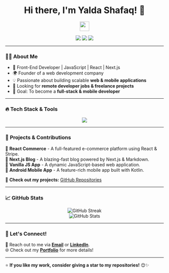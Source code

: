 <h1 align="center">Hi there, I'm Yalda Shafaq! 👋</h1>
<p align="center">
  <img src="https://media.giphy.com/media/hvRJCLFzcasrR4ia7z/giphy.gif" width="30"/>
</p>

<p align="center">
  <a href="https://your-portfolio-link.com"><img src="https://img.shields.io/badge/Portfolio-%23000000.svg?&style=for-the-badge&logo=vercel&logoColor=white"/></a>
  <a href="https://linkedin.com/in/yalda-shafaq-225a322b3"><img src="https://img.shields.io/badge/LinkedIn-%230A66C2.svg?&style=for-the-badge&logo=linkedin&logoColor=white"/></a>
  <a href="mailto:your.email@example.com"><img src="https://img.shields.io/badge/Email-%23D14836.svg?&style=for-the-badge&logo=gmail&logoColor=white"/></a>
</p>

---

### 👨‍💻 **About Me**
- 🚀 Front-End Developer | JavaScript | React | Next.js  
- 🌍 Founder of a web development company  
- 💡 Passionate about building scalable **web & mobile applications**  
- 💼 Looking for **remote developer jobs & freelance projects**  
- 🎯 Goal: To become a **full-stack & mobile developer**  

---

### 🔥 **Tech Stack & Tools**
<p align="center">
  <img src="https://skillicons.dev/icons?i=html,css,js,react,nextjs,nodejs,tailwind,bootstrap,mongodb,express,git,github,vscode,figma" />
</p>

---

### 🚀 **Projects & Contributions**
🌟 **React Commerce** - A full-featured e-commerce platform using React & Stripe.  
🌟 **Next.js Blog** - A blazing-fast blog powered by Next.js & Markdown.  
🌟 **Vanilla JS App** - A dynamic JavaScript-based web application.  
🌟 **Android Mobile App** - A feature-rich mobile app built with Kotlin.  

📌 **Check out my projects:** [GitHub Repositories](https://github.com/Yaldashafaq123?tab=repositories)  

---

### 📈 **GitHub Stats**
<p align="center">
  <img src="https://github-readme-streak-stats.herokuapp.com/?user=Yaldashafaq123&theme=tokyonight" alt="GitHub Streak"/>
  <br/>
  <img src="https://github-readme-stats.vercel.app/api?username=YaldaShafaq&show_icons=true&theme=tokyonight" alt="GitHub Stats"/>
</p>

---

### 🤝 **Let's Connect!**
💌 Reach out to me via **[Email](mailto:your.email@example.com)** or **[LinkedIn](https://linkedin.com/in/yalda-shafaq-225a322b3)**.  
🌐 Check out my **[Portfolio](https://your-portfolio-link.com)** for more details!  

---

⭐ **If you like my work, consider giving a star to my repositories!** 😊✨



